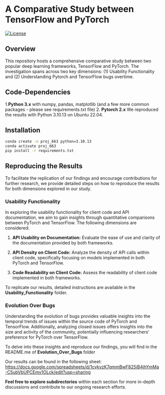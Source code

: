 # A Comparative Study between TensorFlow and PyTorch

[![License](https://img.shields.io/badge/License-MIT-blue.svg)](LICENSE)

## Overview
This repository hosts a comprehensive comparative study between two popular deep learning frameworks, TensorFlow and PyTorch. The investigation spans across two key dimensions: (1) Usability Functionality and (2) Understanding Pytorch and TensorFlow bugs overtime.

## Code-Dependencies
1.**Python 3.x** with numpy, pandas, matplotlib (and a few more common packages - please see requirements.txt file)
2. **Pytorch 2.x**
We reproduced the results with Python 3.10.13 on Ubuntu 22.04.

## Installation 

```bash
conda create -n proj_663 python=3.10.13
conda activate proj_663
pip install -r requirements.txt
```
## Reproducing the Results 

To facilitate the replication of our findings and encourage contributions for further research, we provide detailed steps on how to reproduce the results for both dimensions explored in our study.

### Usability Functionality

In exploring the usability functionality for client code and API documentation, we aim to gain insights through quantitative comparisons between PyTorch and TensorFlow. The following dimensions are considered:

1. **API Usability on Documentation:** Evaluate the ease of use and clarity of the documentation provided by both frameworks.

2. **API Density on Client Code:** Analyze the density of API calls within client code, specifically focusing on models implemented in both PyTorch and TensorFlow.

3. **Code Readability on Client Code:** Assess the readability of client code implemented in both frameworks.

To replicate our results, detailed instructions are available in the **Usability_Functionality** folder.

### Evolution Over Bugs

Understanding the evolution of bugs provides valuable insights into the temporal trends of issues within the source code of PyTorch and TensorFlow. Additionally, analyzing closed issues offers insights into the size and activity of the community, potentially influencing researchers' preference for PyTorch over TensorFlow.

To delve into these insights and reproduce our findings, you will find in the README.me of **Evolution_Over_Bugs** folder

Our results can be found in the following sheet: https://docs.google.com/spreadsheets/d/1cvkvzK7qmmBwF825iB4jhYmMa-C5ubVbUPCEmv1OLck/edit?usp=sharing



**Feel free to explore subdirectories** within each section for more in-depth discussions and contribute to our ongoing research efforts.

